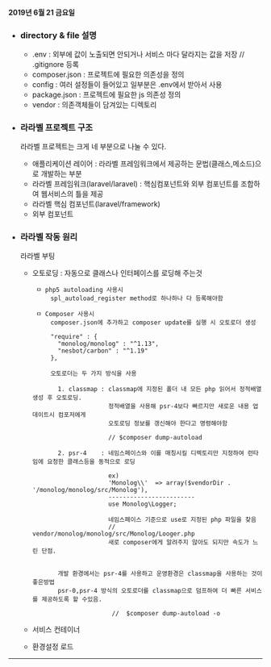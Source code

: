 #### 2019년 6월 21 금요일
- ### directory & file 설명
  - .env : 외부에 값이 노출되면 안되거나 서비스 마다 달라지는 값을 저장 // .gitignore 등록
  - composer.json : 프로젝트에 필요한 의존성을 정의
  - config : 여러 설정들이 들어있고 일부분은 .env에서 받아서 사용
  - package.json : 프로젝트에 필요한 js 의존성 정의
  - vendor : 의존객체들이 담겨있는 디렉토리

- ### 라라벨 프로젝트 구조
  라라벨 프로젝트는 크게 네 부분으로 나눌 수 있다.
   - 애플리케이션 레이어 : 라라벨 프레임워크에서 제공하는 문법(클래스,메소드)으로 개발하는 부분
   - 라라벨 프레임워크(laravel/laravel) : 핵심컴포넌트와 외부 컴포넌트를 조합하여 웹서비스의 틀을 제공
   - 라라벨 핵심 컴포넌트(laravel/framework)
   - 외부 컴포넌트

- ### 라라벨 작동 원리
    라라벨 부팅
   - 오토로딩 : 자동으로 클래스나 인터페이스를 로딩해 주는것
     
          ㅁ php5 autoloading 사용시
              spl_autoload_register method로 하나하나 다 등록해야함

          ㅁ Composer 사용시
              composer.json에 추가하고 composer update를 실행 시 오토로더 생성

              "require" : {
                "monolog/monolog" : "^1.13",
                "nesbot/carbon" : "^1.19"
              },

              오토로더는 두 가지 방식을 사용
              
                1. classmap : classmap에 지정된 폴더 내 모든 php 읽어서 정적배열 생성 후 오토로딩.
                              정적배열을 사용해 psr-4보다 빠르지만 새로운 내용 업데이트시 컴포저에게
                              오토로딩 정보를 갱신해야 한다고 명령해야함

                              // $composer dump-autoload

                2. psr-4    : 네임스페이스와 이를 매칭시킬 디렉토리만 지정하여 런타임에 요청한 클래스등을 동적으로 로딩

                              ex)
                              'Monolog\\'  => array($vendorDir . '/monolog/monolog/src/Monolog'),
                              ------------------------
                              use Monolog\Logger;

                              네임스페이스 기준으로 use로 지정된 php 파일을 찾음
                              //  vendor/monolog/monolog/src/Monolog/Looger.php
                              새로 composer에게 알려주지 않아도 되지만 속도가 느린 단점.


                개발 환경에서는 psr-4를 사용하고 운영환경은 classmap을 사용하는 것이 좋은방법 
                psr-0,psr-4 방식의 오토로더를 classmap으로 덤프하여 더 빠른 서비스를 제공하도록 할 수있음.
                
                               //  $composer dump-autoload -o
   - 서비스 컨테이너
   - 환경설정 로드
------------
